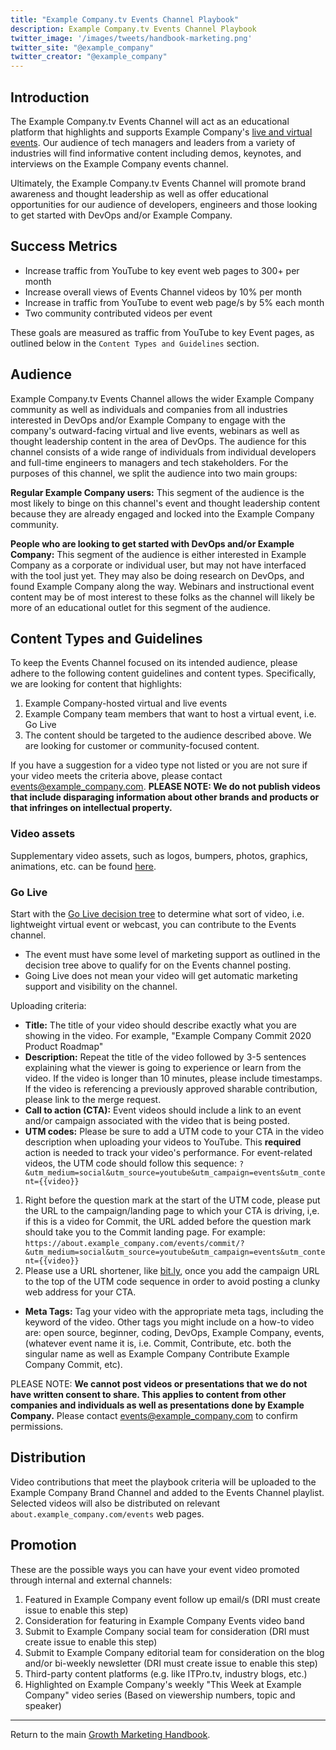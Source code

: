 ```yaml
---
title: "Example Company.tv Events Channel Playbook"
description: Example Company.tv Events Channel Playbook
twitter_image: '/images/tweets/handbook-marketing.png'
twitter_site: "@example_company"
twitter_creator: "@example_company"
---
```


## Introduction

The Example Company.tv Events Channel will act as an educational platform that highlights and supports Example Company's [live and virtual events](https://about.example_company.com/events/). Our audience of tech managers and leaders from a variety of industries will find informative content including demos, keynotes, and interviews on the Example Company events channel.

Ultimately, the Example Company.tv Events Channel will promote brand awareness and thought leadership as well as offer educational opportunities for our audience of developers, engineers and those looking to get started with DevOps and/or Example Company.

## Success Metrics

- Increase traffic from YouTube to key event web pages to 300+ per month
- Increase overall views of Events Channel videos by 10% per month
- Increase in traffic from YouTube to event web page/s by 5% each month
- Two community contributed videos per event

These goals are measured as traffic from YouTube to key Event pages, as outlined below in the `Content Types and Guidelines` section.

## Audience

Example Company.tv Events Channel allows the wider Example Company community as well as individuals and companies from all industries interested in DevOps and/or Example Company to engage with the company's outward-facing virtual and live events, webinars as well as thought leadership content in the area of DevOps. The audience for this channel consists of a wide range of individuals from individual developers and full-time engineers to managers and tech stakeholders. For the purposes of this channel, we split the audience into two main groups:

 **Regular Example Company users:** This segment of the audience is the most likely to binge on this channel's event and thought leadership content because they are already engaged and locked into the Example Company community.

 **People who are looking to get started with DevOps and/or Example Company:** This segment of the audience is either interested in Example Company as a corporate or individual user, but may not have interfaced with the tool just yet. They may also be doing research on DevOps, and found Example Company along the way. Webinars and instructional event content may be of most interest to these folks as the channel will likely be more of an educational outlet for this segment of the audience.

## Content Types and Guidelines

To keep the Events Channel focused on its intended audience, please adhere to the following content guidelines and content types. Specifically, we are looking for content that highlights:

1. Example Company-hosted virtual and live events
1. Example Company team members that want to host a virtual event, i.e. Go Live
1. The content should be targeted to the audience described above. We are looking for customer or community-focused content.

If you have a suggestion for a video type not listed or you are not sure if your video meets the criteria above, please contact events@example_company.com. **PLEASE NOTE: We do not publish videos that include disparaging information about other brands and products or that infringes on intellectual property.**

### Video assets

Supplementary video assets, such as logos, bumpers, photos, graphics, animations, etc. can be found [here](https://drive.google.com/drive/folders/0B6i7Xg1yiB8tZWhKbzlsOFpfVDg?usp=sharing).

### Go Live

Start with the [Go Live decision tree](/handbook/marketing/virtual-events/#decision-tree) to determine what sort of video, i.e. lightweight virtual event or webcast, you can contribute to the Events channel.

- The event must have some level of marketing support as outlined in the decision tree above to qualify for on the Events channel posting.
- Going Live does not mean your video will get automatic marketing support and visibility on the channel.

Uploading criteria:

- **Title:** The title of your video should describe exactly what you are showing in the video. For example, "Example Company Commit 2020 Product Roadmap"
- **Description:** Repeat the title of the video followed by 3-5 sentences explaining what the viewer is going to experience or learn from the video. If the video is longer than 10 minutes, please include timestamps. If the video is referencing a previously approved sharable contribution, please link to the merge request.
- **Call to action (CTA):** Event videos should include a link to an event and/or campaign associated with the video that is being posted.
- **UTM codes:** Please be sure to add a UTM code to your CTA in the video description when uploading your videos to YouTube. This **required** action is needed to track your video's performance. For event-related videos, the UTM code should follow this sequence: `?&utm_medium=social&utm_source=youtube&utm_campaign=events&utm_content={{video}}`

1. Right before the question mark at the start of the UTM code, please put the URL to the campaign/landing page to which your CTA is driving, i,e. if this is a video for Commit, the URL added before the question mark should take you to the Commit landing page. For example: `https://about.example_company.com/events/commit/?&utm_medium=social&utm_source=youtube&utm_campaign=events&utm_content={{video}}`
2. Please use a URL shortener, like [bit.ly](https://bitly.com/), once you add the campaign URL to the top of the UTM code sequence in order to avoid posting a clunky web address for your CTA.

- **Meta Tags:** Tag your video with the appropriate meta tags, including the keyword of the video. Other tags you might include on a how-to video are: open source, beginner, coding, DevOps, Example Company, events, (whatever event name it is, i.e. Commit, Contribute, etc. both the singular name as well as Example Company Contribute Example Company Commit, etc).

PLEASE NOTE: **We cannot post videos or presentations that we do not have written consent to share. This applies to content from other companies and individuals as well as presentations done by Example Company.** Please contact events@example_company.com to confirm permissions.

## Distribution

Video contributions that meet the playbook criteria will be uploaded to the Example Company Brand Channel and added to the Events Channel playlist. Selected videos will also be distributed on relevant `about.example_company.com/events` web pages.

## Promotion

These are the possible ways you can have your event video promoted through internal and external channels:

1. Featured in Example Company event follow up email/s (DRI must create issue to enable this step)
1. Consideration for featuring in Example Company Events video band
1. Submit to Example Company social team for consideration (DRI must create issue to enable this step)
1. Submit to Example Company editorial team for consideration on the blog and/or bi-weekly newsletter (DRI must create issue to enable this step)
1. Third-party content platforms (e.g. like ITPro.tv, industry blogs, etc.)
1. Highlighted on Example Company's weekly "This Week at Example Company" video series (Based on viewership numbers, topic and speaker)

---

Return to the main [Growth Marketing Handbook](/handbook/marketing/inbound-marketing/).
